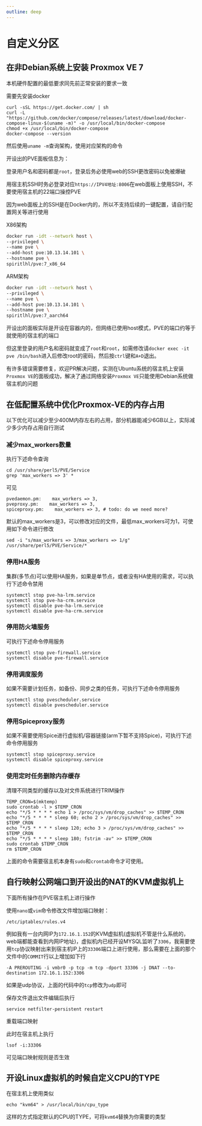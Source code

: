 ```yaml
---
outline: deep
---
```


# 自定义分区

## 在非Debian系统上安装 Proxmox VE 7

本机硬件配置的最低要求同先前正常安装的要求一致

需要先安装docker

```
curl -sSL https://get.docker.com/ | sh
curl -L "https://github.com/docker/compose/releases/latest/download/docker-compose-linux-$(uname -m)" -o /usr/local/bin/docker-compose
chmod +x /usr/local/bin/docker-compose
docker-compose --version
```

然后使用```uname -m```查询架构，使用对应架构的命令

开设出的PVE面板信息为：

登录用户名和密码都是```root```，登录后务必使用web的SSH更改密码以免被爆破

用宿主机SSH时务必登录对应```https://IPV4地址:8006```在web面板上使用SSH，不要使用宿主机的22端口操控PVE

因为web面板上的SSH是在Docker内的，所以不支持后续的一键配置，请自行配置网关等进行使用

X86架构

```bash
docker run -idt --network host \
--privileged \
--name pve \
--add-host pve:10.13.14.101 \
--hostname pve \
spiritlhl/pve:7_x86_64
```

ARM架构

```bash
docker run -idt --network host \
--privileged \
--name pve \
--add-host pve:10.13.14.101 \
--hostname pve \
spiritlhl/pve:7_aarch64
```

开设出的面板实际是开设在容器内的，但网络已使用host模式，PVE的端口约等于就使用的宿主机的端口

但这里登录的用户名和密码就变成了```root```和```root```，如需修改请```docker exec -it pve /bin/bash```进入后修改root的密码，然后按```ctrl```键和```A+D```退出。

有许多错误需要修复，欢迎PR解决问题，实测在Ubuntu系统的宿主机上安装```Proxmox VE```的面板成功，解决了通过网络安装```Proxmox VE```只能使用Debian系统做宿主机的问题

## 在低配置系统中优化Proxmox-VE的内存占用

以下优化可以减少至少400M内存左右的占用，部分机器能减少6GB以上，实际减少多少内存占用自行测试

### 减少max_workers数量

执行下述命令查询

```
cd /usr/share/perl5/PVE/Service
grep 'max_workers => 3' *
```

可见

```
pvedaemon.pm:    max_workers => 3,
pveproxy.pm:    max_workers => 3,
spiceproxy.pm:    max_workers => 3, # todo: do we need more?
```

默认的max_workers是3，可以修改对应的文件，最低max_workers可为1，可使用如下命令进行修改

```
sed -i "s/max_workers => 3/max_workers => 1/g" /usr/share/perl5/PVE/Service/*
```

### 停用HA服务

集群(多节点)可以使用HA服务，如果是单节点，或者没有HA使用的需求，可以执行下述命令禁用

```
systemctl stop pve-ha-lrm.service 
systemctl stop pve-ha-crm.service 
systemctl disable pve-ha-lrm.service 
systemctl disable pve-ha-crm.service 
```

### 停用防火墙服务

可执行下述命令停用服务

```
systemctl stop pve-firewall.service 
systemctl disable pve-firewall.service 
```

### 停用调度服务

如果不需要计划任务，如备份、同步之类的任务，可执行下述命令停用服务

```
systemctl stop pvescheduler.service
systemctl disable pvescheduler.service
```

### 停用Spiceproxy服务

如果不需要使用Spice进行虚拟机/容器链接(arm下暂不支持Spice)，可执行下述命令停用服务

```
systemctl stop spiceproxy.service 
systemctl disable spiceproxy.service 
```

### 使用定时任务删除内存缓存

清理不同类型的缓存以及对文件系统进行TRIM操作

```shell
TEMP_CRON=$(mktemp)
sudo crontab -l > $TEMP_CRON
echo "*/5 * * * * echo 1 > /proc/sys/vm/drop_caches" >> $TEMP_CRON
echo "*/5 * * * * sleep 60; echo 2 > /proc/sys/vm/drop_caches" >> $TEMP_CRON
echo "*/5 * * * * sleep 120; echo 3 > /proc/sys/vm/drop_caches" >> $TEMP_CRON
echo "*/5 * * * * sleep 180; fstrim -av" >> $TEMP_CRON
sudo crontab $TEMP_CRON
rm $TEMP_CRON
```

上面的命令需要宿主机本身有```sudo```和```crontab```命令才可使用。

## 自行映射公网端口到开设出的NAT的KVM虚拟机上

下面所有操作在PVE宿主机上进行操作

使用```nano```或```vim```命令修改文件增加端口映射：

```shell
/etc/iptables/rules.v4
```

例如我有一台内网IP为```172.16.1.152```的KVM虚拟机(虚拟机不管是什么系统的，web端都能查看到内网IP地址)，虚拟机内已经开设MYSQL监听了```3306```，我需要使用```tcp```协议映射出来到宿主机IP上的```33306```端口上进行使用，那么需要在上面的那个文件中的```COMMIT```行以上增加如下行

```shell
-A PREROUTING -i vmbr0 -p tcp -m tcp -dport 33306 -j DNAT --to-destination 172.16.1.152:3306
```

如果是udp协议，上面的代码中的```tcp```修改为```udp```即可

保存文件退出文件编辑后执行

```
service netfilter-persistent restart
```

重载端口映射

此时在宿主机上执行

```
lsof -i:33306
```

可见端口映射规则是否生效

## 开设Linux虚拟机的时候自定义CPU的TYPE

在宿主机上使用类似

```shell
echo "kvm64" > /usr/local/bin/cpu_type
```

这样的方式指定默认的CPU的TYPE，可将```kvm64```替换为你需要的类型


